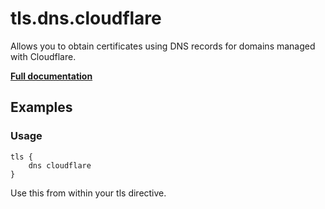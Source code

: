 # tls.dns.cloudflare

Allows you to obtain certificates using DNS records for domains managed with Cloudflare.

**[Full documentation](https://github.com/tmpim/dnsproviders/blob/master/README.md)**

## Examples

### Usage

``` casketfile
tls {
    dns cloudflare
}
```

Use this from within your tls directive.
